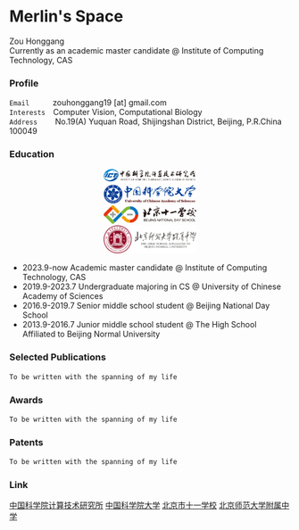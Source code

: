 # Merlin's Space

Zou Honggang <br>
Currently as an academic master candidate @ Institute of Computing Technology, CAS <br>
 
### Profile
`Email`&emsp;&emsp;&emsp;zouhonggang19 [at] gmail.com <br>
`Interests`&emsp;Computer Vision, Computational Biology <br>
`Address`&emsp;&emsp; No.19(A) Yuquan Road, Shijingshan District, Beijing, P.R.China 100049

### Education
<div align=center>
  <img src="images/jisuansuo.jpg" width="33%"> <br>
  <img src="images/guokeda.jpg" width="33%"> <br>
  <img src="images/shiyi.jpg" width="33%"> <br>
  <img src="images/fuzhong.jpg" width="33%"> <br>
</div>

- 2023.9-now    Academic master candidate    @ Institute of Computing Technology, CAS
- 2019.9-2023.7 Undergraduate majoring in CS @ University of Chinese Academy of Sciences
- 2016.9-2019.7 Senior middle school student @ Beijing National Day School
- 2013.9-2016.7 Junior middle school student @ The High School Affiliated to Beijing Normal University


### Selected Publications
```markdown
To be written with the spanning of my life
```

### Awards
```markdown
To be written with the spanning of my life
```

### Patents
```markdown
To be written with the spanning of my life
```

### Link
[中国科学院计算技术研究所](http://www.ict.ac.cn/)
[中国科学院大学](https://www.ucas.ac.cn/)
[北京市十一学校](http://www.bnds.cn/)
[北京师范大学附属中学](https://www.bjsdfz.com/)
